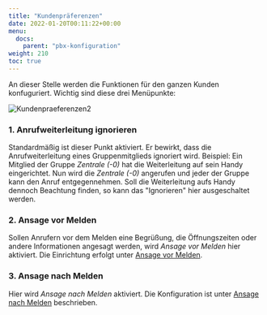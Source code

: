 ```yaml
---
title: "Kundenpräferenzen"
date: 2022-01-20T00:11:22+00:00
menu:
  docs:
    parent: "pbx-konfiguration"
weight: 210
toc: true
---
```

An dieser Stelle werden die Funktionen für den ganzen Kunden konfuguriert. Wichtig sind diese drei Menüpunkte:

![Kundenpraeferenzen2](https://github.com/user-attachments/assets/dd5cdb8a-7201-4950-bdc3-8acf58aa6d8e)

### 1. Anrufweiterleitung ignorieren <br>

Standardmäßig ist dieser Punkt aktiviert. Er bewirkt, dass die Anrufweiterleitung eines Gruppenmitglieds ignoriert wird. Beispiel: Ein Mitglied der Gruppe *Zentrale (-0)* hat die Weiterleitung auf sein Handy eingerichtet. Nun wird die *Zentrale (-0)* angerufen und jeder der Gruppe kann den Anruf entgegennehmen. Soll die Weiterleitung aufs Handy dennoch Beachtung finden, so kann das "Ignorieren" hier ausgeschaltet werden.

### 2. Ansage vor Melden <br>

Sollen Anrufern vor dem Melden eine Begrüßung, die Öffnungszeiten oder andere Informationen angesagt werden, wird *Ansage vor Melden* hier aktiviert. Die Einrichtung erfolgt unter [Ansage vor Melden](https://cloudpbx-doku.netcologne.de/docs/funktionen/ansage-vor-melden/).

### 3. Ansage nach Melden <br>

Hier wird *Ansage nach Melden* aktiviert. Die Konfiguration ist unter [Ansage nach Melden](https://cloudpbx-doku.netcologne.de/docs/funktionen/ansage-nach-melden/) beschrieben.


